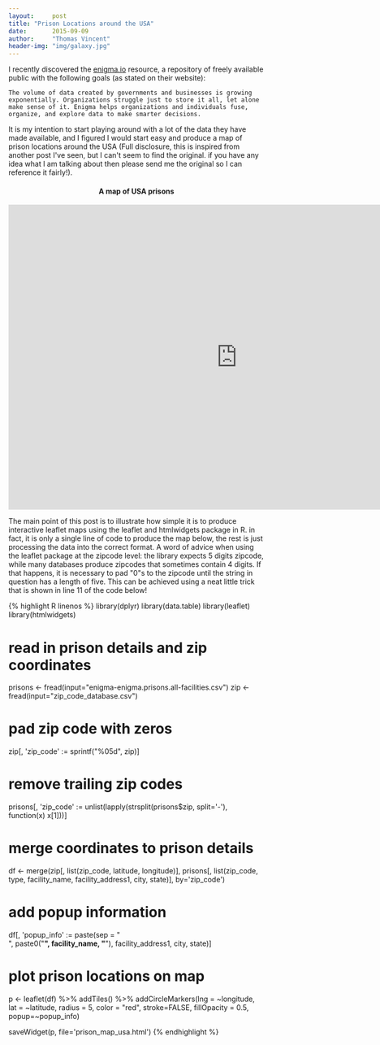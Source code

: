 ```yaml
---
layout:     post
title: "Prison Locations around the USA"
date:       2015-09-09
author:     "Thomas Vincent"
header-img: "img/galaxy.jpg"
---
```


<script type="text/javascript" src="http://cdn.mathjax.org/mathjax/latest/MathJax.js?config=TeX-AMS-MML_HTMLorMML"></script>

I recently discovered the [enigma.io](http://enigma.io/) resource, a repository of freely available public with the following goals (as stated on their website):

```
The volume of data created by governments and businesses is growing exponentially. Organizations struggle just to store it all, let alone make sense of it. Enigma helps organizations and individuals fuse, organize, and explore data to make smarter decisions.​​
```

It is my intention to start playing around with a lot of the data they have made available, and I figured I would start easy and produce a map of prison locations around the USA (Full disclosure, this is inspired from another post I've seen, but I can't seem to find the original. if you have any idea what I am talking about then please send me the original so I can reference it fairly!).


<center>
   <h4>A map of USA prisons</h4>
  <iframe width="900" height="600" src="https://statofmind-blog.nyc3.digitaloceanspaces.com/images/prison_map_usa.html" frameborder="0" allowfullscreen="allowfullscreen"></iframe>
</center>


The main point of this post is to illustrate how simple it is to produce interactive leaflet maps using the leaflet and htmlwidgets package in R. in fact, it is only a single line of code to produce the map below, the rest is just processing the data into the correct format. A word of advice when using the leaflet package at the zipcode level: the library expects 5 digits zipcode, while many databases produce zipcodes that sometimes contain 4 digits. If that happens, it is necessary to pad "0"s to the zipcode until the string in question has a length of five. This can be achieved using a neat little trick that is shown in line 11 of the code below!

{% highlight R linenos %} 
library(dplyr)
library(data.table)
library(leaflet)
library(htmlwidgets)

# read in prison details and zip coordinates
prisons <- fread(input="enigma-enigma.prisons.all-facilities.csv")
zip <- fread(input="zip_code_database.csv")

# pad zip code with zeros
zip[, 'zip_code' := sprintf("%05d", zip)]

# remove trailing zip codes
prisons[, 'zip_code' := unlist(lapply(strsplit(prisons$zip, split='-'), function(x) x[1]))]

# merge coordinates to prison details
df <- merge(zip[, list(zip_code, latitude, longitude)],
      prisons[, list(zip_code, type, facility_name, facility_address1, city, state)], by='zip_code')

# add popup information
df[, 'popup_info' := paste(sep = "<br/>", paste0("<b>", facility_name, "</b>"), facility_address1, city, state)]

# plot prison locations on map
p <- leaflet(df) %>% 
  addTiles() %>%
  addCircleMarkers(lng = ~longitude, 
                   lat = ~latitude, 
                   radius = 5, 
                   color = "red",
                   stroke=FALSE,
                   fillOpacity = 0.5,
                   popup=~popup_info)

saveWidget(p, file='prison_map_usa.html')
{% endhighlight %}

